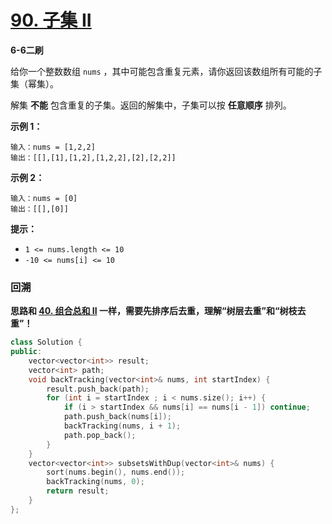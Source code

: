# [90. 子集 II](https://leetcode-cn.com/problems/subsets-ii/)

**6-6二刷**

给你一个整数数组 `nums` ，其中可能包含重复元素，请你返回该数组所有可能的子集（幂集）。

解集 **不能** 包含重复的子集。返回的解集中，子集可以按 **任意顺序** 排列。

**示例 1：**

```
输入：nums = [1,2,2]
输出：[[],[1],[1,2],[1,2,2],[2],[2,2]]
```

**示例 2：**

```
输入：nums = [0]
输出：[[],[0]]
```

**提示：**

- `1 <= nums.length <= 10`
- `-10 <= nums[i] <= 10`

### 回溯

**思路和 [40. 组合总和 II](https://leetcode-cn.com/problems/combination-sum-ii/) 一样，需要先排序后去重，理解“树层去重”和“树枝去重”！**

```c++
class Solution {
public:
    vector<vector<int>> result;
    vector<int> path;
    void backTracking(vector<int>& nums, int startIndex) {
        result.push_back(path);
        for (int i = startIndex ; i < nums.size(); i++) {
            if (i > startIndex && nums[i] == nums[i - 1]) continue;
            path.push_back(nums[i]);
            backTracking(nums, i + 1);
            path.pop_back();
        }
    }
    vector<vector<int>> subsetsWithDup(vector<int>& nums) {
        sort(nums.begin(), nums.end());
        backTracking(nums, 0);
        return result;
    }
};
```


